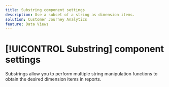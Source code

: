 ```yaml
---
title: Substring component settings
description: Use a subset of a string as dimension items.
solution: Customer Journey Analytics
feature: Data Views
---
```

# [!UICONTROL Substring] component settings

Substrings allow you to perform multiple string manipulation functions to obtain the desired dimension items in reports.
